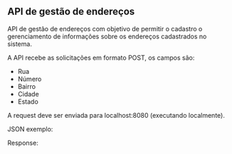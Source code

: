 <div>
    <h2>API de gestão de endereços</h2>
</div>

<div>
    <p>API de gestão de endereços com objetivo de permitir o cadastro o gerenciamento de informações sobre os endereços cadastrados no sistema.</p>
    <p>A API recebe as solicitações em formato POST, os campos são:</p>
    <ul>
        <li>Rua</li>
        <li>Número</li>
        <li>Bairro</li>
        <li>Cidade</li>
        <li>Estado</li>
    </ul>
    <p>A request deve ser enviada para localhost:8080 (executando localmente).</p>
    <p>JSON exemplo:</p>
    <p></p>
    <p>Response:</p>
    <p></p>
</div>